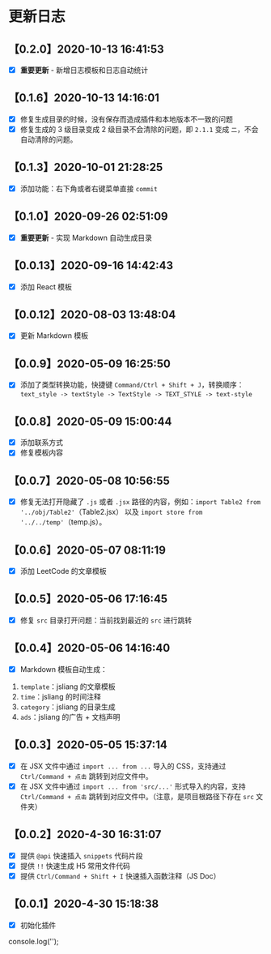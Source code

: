 更新日志
===

## 【0.2.0】2020-10-13 16:41:53

* [x] **重要更新** - 新增日志模板和日志自动统计

## 【0.1.6】2020-10-13 14:16:01

* [x] 修复生成目录的时候，没有保存而造成插件和本地版本不一致的问题
* [x] 修复生成的 3 级目录变成 2 级目录不会清除的问题，即 `2.1.1` 变成 `二`，不会自动清除的问题。

## 【0.1.3】2020-10-01 21:28:25

* [x] 添加功能：右下角或者右键菜单直接 `commit`

## 【0.1.0】2020-09-26 02:51:09

* [x] **重要更新** - 实现 Markdown 自动生成目录

## 【0.0.13】2020-09-16 14:42:43

* [x] 添加 React 模板

## 【0.0.12】2020-08-03 13:48:04

* [x] 更新 Markdown 模板

## 【0.0.9】2020-05-09 16:25:50

* [x] 添加了类型转换功能，快捷键 `Command/Ctrl + Shift + J`，转换顺序：`text_style -> textStyle -> TextStyle -> TEXT_STYLE -> text-style`

## 【0.0.8】2020-05-09 15:00:44

* [x] 添加联系方式
* [x] 修复模板内容

## 【0.0.7】2020-05-08 10:56:55

* [x] 修复无法打开隐藏了 `.js` 或者 `.jsx` 路径的内容，例如：`import Table2 from '../obj/Table2'`（Table2.jsx） 以及 `import store from '../../temp'`（temp.js）。

## 【0.0.6】2020-05-07 08:11:19

* [x] 添加 LeetCode 的文章模板

## 【0.0.5】2020-05-06 17:16:45

* [x] 修复 `src` 目录打开问题：当前找到最近的 `src` 进行跳转

## 【0.0.4】2020-05-06 14:16:40

* [x] Markdown 模板自动生成：

1. `template`：jsliang 的文章模板
2. `time`：jsliang 的时间注释
3. `category`：jsliang 的目录生成
4. `ads`：jsliang 的广告 + 文档声明

## 【0.0.3】2020-05-05 15:37:14

* [x] 在 JSX 文件中通过 `import ... from ...` 导入的 CSS，支持通过 `Ctrl/Command + 点击` 跳转到对应文件中。
* [x] 在 JSX 文件中通过 `import ... from 'src/...'` 形式导入的内容，支持 `Ctrl/Command + 点击` 跳转到对应文件中。（注意，是项目根路径下存在 `src` 文件夹）

## 【0.0.2】2020-4-30 16:31:07

* [x] 提供 `@api` 快速插入 `snippets` 代码片段
* [x] 提供 `!!` 快速生成 H5 常用文件代码
* [x] 提供 `Ctrl/Command + Shift + I` 快速插入函数注释（JS Doc）

## 【0.0.1】2020-4-30 15:18:38

* [x] 初始化插件

console.log('');
